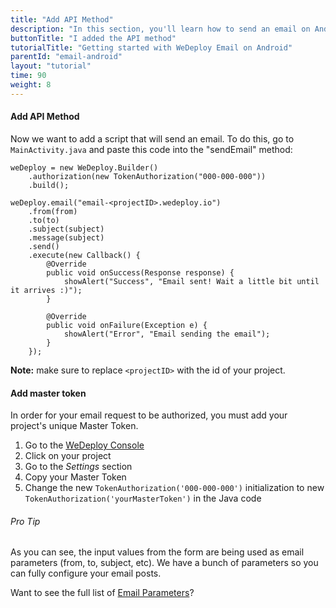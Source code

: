 ```yaml
---
title: "Add API Method"
description: "In this section, you'll learn how to send an email on Android using the WeDeploy API Client."
buttonTitle: "I added the API method"
tutorialTitle: "Getting started with WeDeploy Email on Android"
parentId: "email-android"
layout: "tutorial"
time: 90
weight: 8
---
```


#### Add API Method

Now we want to add a script that will send an email. To do this, go to `MainActivity.java` and paste this code into the "sendEmail" method:

```text/x-java
weDeploy = new WeDeploy.Builder()
	.authorization(new TokenAuthorization("000-000-000"))
	.build();

weDeploy.email("email-<projectID>.wedeploy.io")
	.from(from)
	.to(to)
	.subject(subject)
	.message(subject)
	.send()
	.execute(new Callback() {
		@Override
		public void onSuccess(Response response) {
			showAlert("Success", "Email sent! Wait a little bit until it arrives :)");
		}

		@Override
		public void onFailure(Exception e) {
			showAlert("Error", "Email sending the email");
		}
	});
```

**Note:** make sure to replace `<projectID>` with the id of your project.

#### Add master token

In order for your email request to be authorized, you must add your project's unique Master Token.

1. Go to the <a href="https://console.wedeploy.com" target="_blank">WeDeploy Console</a>
2. Click on your project
3. Go to the _Settings_ section
4. Copy your Master Token
5. Change the new `TokenAuthorization('000-000-000')` initialization to new `TokenAuthorization('yourMasterToken')` in the Java code

<aside>

###### <span class="icon-16-star"></span> Pro Tip

As you can see, the input values from the form are being used as email parameters (from, to, subject, etc). We have a bunch of parameters so you can fully configure your email posts.

Want to see the full list of <a href="/docs/email/sending-email.html" target="_blank">Email Parameters</a>?

</aside>
